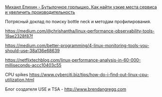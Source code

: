 [Михаил Епихин - Бутылочное горлышко. Как найти узкие места сервиса и увеличить производительность](https://video.yandex.ru/users/ya-events/view/2556/user-tag/2014/)

Потрясный доклад по поиску bottle neck и методам профилирования.

https://medium.com/@chrishantha/linux-performance-observability-tools-19ae2328f87f

https://medium.com/better-programming/4-linux-monitoring-tools-you-should-use-38a136e68639

https://netflixtechblog.com/linux-performance-analysis-in-60-000-milliseconds-accc10403c55

CPU spikes
https://www.cyberciti.biz/tips/how-do-i-find-out-linux-cpu-utilization.html

Блог создателя USE и TSA  - http://www.brendangregg.com
